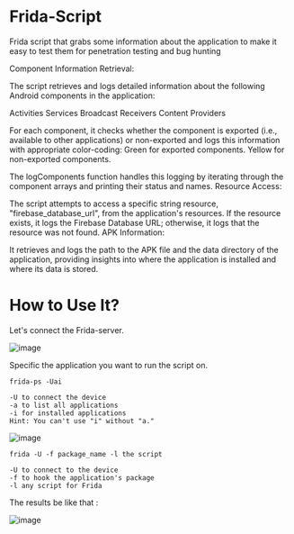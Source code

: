 # Frida-Script
Frida script that grabs some information about the application to make it easy to test them for penetration testing and bug hunting

Component Information Retrieval:

The script retrieves and logs detailed information about the following Android components in the application:

Activities
Services
Broadcast Receivers
Content Providers

For each component, it checks whether the component is exported (i.e., available to other applications) or non-exported and logs this information with appropriate color-coding:
Green for exported components.
Yellow for non-exported components.

The logComponents function handles this logging by iterating through the component arrays and printing their status and names.
Resource Access:

The script attempts to access a specific string resource, "firebase_database_url", from the application's resources.
If the resource exists, it logs the Firebase Database URL; otherwise, it logs that the resource was not found.
APK Information:

It retrieves and logs the path to the APK file and the data directory of the application, providing insights into where the application is installed and where its data is stored.

# How to Use It?

Let's connect the Frida-server. 

![image](https://github.com/user-attachments/assets/9e37bd52-64db-4201-b21c-42778a48ba81)

Specific the application you want to run the script on. 

```
frida-ps -Uai

-U to connect the device
-a to list all applications
-i for installed applications
Hint: You can't use "i" without "a." 
```

![image](https://github.com/user-attachments/assets/9f1f891e-2fd1-49e9-8d92-3c344749c5ad)


```
frida -U -f package_name -l the script

-U to connect to the device
-f to hook the application's package
-l any script for Frida 
```
The results be like that :

![image](https://github.com/user-attachments/assets/1c29ba34-80b2-4471-b49f-e747b93f6e97)



